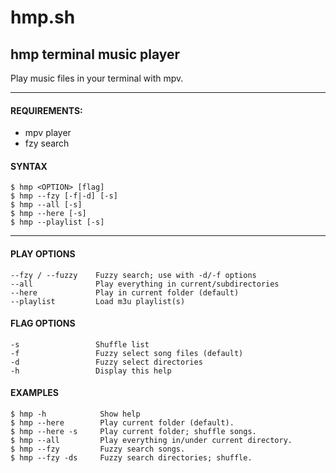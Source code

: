 # hmp.sh

## hmp terminal music player

Play music files in your terminal with mpv.

-------------------------------------------------

#### REQUIREMENTS:
  - mpv player
  - fzy search  
  

#### SYNTAX
```
$ hmp <OPTION> [flag]  
$ hmp --fzy [-f|-d] [-s]  
$ hmp --all [-s]  
$ hmp --here [-s]  
$ hmp --playlist [-s]  
````

-------------------------------------------------

#### PLAY OPTIONS
```
--fzy / --fuzzy    Fuzzy search; use with -d/-f options       
--all              Play everything in current/subdirectories  
--here             Play in current folder (default)           
--playlist         Load m3u playlist(s)                       
```

#### FLAG OPTIONS
```
-s                 Shuffle list                      
-f                 Fuzzy select song files (default) 
-d                 Fuzzy select directories          
-h                 Display this help                 
```

#### EXAMPLES
```
$ hmp -h            Show help
$ hmp --here        Play current folder (default).
$ hmp --here -s     Play current folder; shuffle songs.
$ hmp --all         Play everything in/under current directory.
$ hmp --fzy         Fuzzy search songs.
$ hmp --fzy -ds     Fuzzy search directories; shuffle.
```
